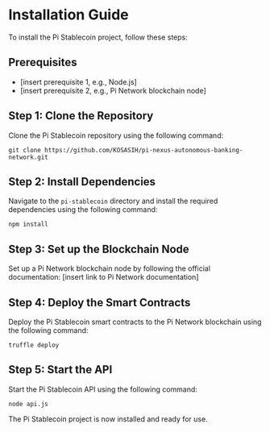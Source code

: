 # Installation Guide

To install the Pi Stablecoin project, follow these steps:

## Prerequisites

* [insert prerequisite 1, e.g., Node.js]
* [insert prerequisite 2, e.g., Pi Network blockchain node]

## Step 1: Clone the Repository

Clone the Pi Stablecoin repository using the following command:

`git clone https://github.com/KOSASIH/pi-nexus-autonomous-banking-network.git`


## Step 2: Install Dependencies

Navigate to the `pi-stablecoin` directory and install the required dependencies using the following command:

`npm install`


## Step 3: Set up the Blockchain Node

Set up a Pi Network blockchain node by following the official documentation: [insert link to Pi Network documentation]

## Step 4: Deploy the Smart Contracts

Deploy the Pi Stablecoin smart contracts to the Pi Network blockchain using the following command:

`truffle deploy`


## Step 5: Start the API

Start the Pi Stablecoin API using the following command:

`node api.js`


The Pi Stablecoin project is now installed and ready for use.
